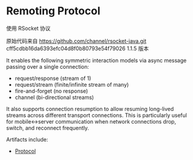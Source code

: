 # Remoting Protocol

使用 RSocket 协议

原始代码来自 https://github.com/channel/rsocket-java.git cff5cdbb16da6393efc04d8f0b80793e54f79026
1.1.5 版本

It enables the following symmetric interaction models via async message passing over a single connection:

- request/response (stream of 1)
- request/stream (finite/infinite stream of many)
- fire-and-forget (no response)
- channel (bi-directional streams)

It also supports connection resumption to allow resuming long-lived streams across different transport connections. This is particularly useful for mobile<->server communication when network connections drop, switch, and reconnect frequently.

Artifacts include:

- [Protocol](Protocol.md)
